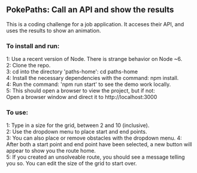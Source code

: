 ## PokePaths: Call an API and show the results

This is a coding challenge for a job application.  It acceses their API, and uses the results to show an animation.

### To install and run:

1: Use a recent version of Node.  There is strange behavior on Node ~6.  
2: Clone the repo.  
3: cd into the directory 'paths-home': cd paths-home  
4: Install the necessary dependencies with the command: npm install.  
4: Run the command: 'npm run start' to see the demo work locally.  
5: This should open a browser to view the project, but if not:  
   Open a browser window and direct it to http://localhost:3000  

### To use:

1: Type in a size for the grid, between 2 and 10 (inclusive).  
2: Use the dropdown menu to place start and end points.  
3: You can also place or remove obstacles with the dropdown menu.
4: After both a start point and end point have been selected, a new button will appear to show you the route home.  
5: If you created an unsolveable route, you should see a message telling you so.  You can edit the size of the grid to start over.